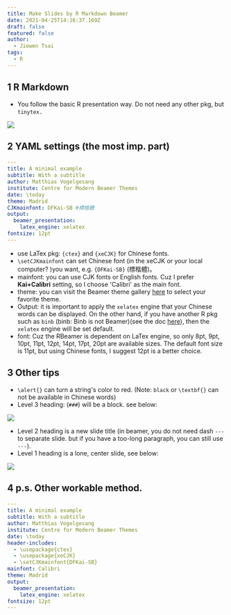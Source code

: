 ```yaml
---
title: Make Slides by R Markdown Beamer
date: 2021-04-25T14:16:37.169Z
draft: false
featured: false
author:
  - Jiewen Tsai
tags:
  - R
---
```


## 1 R Markdown

- You follow the basic R presentation way. Do not need any other pkg, but `tinytex.`

![](https://i.imgur.com/kFY1VXR.png)

## 2 YAML settings (the most imp. part)

```yaml
---
title: A minimal example
subtitle: With a subtitle
author: Matthias Vogelgesang
institute: Centre for Modern Beamer Themes
date: \today
theme: Madrid
CJKmainfont: DFKai-SB #標楷體
output: 
  beamer_presentation:
    latex_engine: xelatex
fontsize: 12pt
---
```

- use LaTex pkg: `{ctex}` and `{xeCJK}` for Chinese fonts.
- `\setCJKmainfont` can set Chinese font (in the xeCJK or your local computer? )you want, e.g. `{DFKai-SB}` (標楷體)。
- mainfont: you can use CJK fonts or English fonts. Cuz I prefer **Kai+Calibri** setting, so I choose 'Calibri' as the main font.
- theme: you can visit the Beamer theme gallery [here](https://deic-web.uab.cat/~iblanes/beamer_gallery/index.html) to select your favorite theme.
- Output: it is important to apply the `xelatex` engine that your Chinese words can be displayed. On the other hand, if you have another R pkg such as `binb` (binb: Binb is not Beamer)(see the doc [here](https://www.rdocumentation.org/packages/binb/versions/0.0.6)), then the `xelatex` engine will be set default.
- font: Cuz the RBeamer is dependent on LaTex engine, so only 8pt, 9pt, 10pt, 11pt, 12pt, 14pt, 17pt, 20pt are available sizes. The default font size is 11pt, but using Chinese fonts, I suggest 12pt is a better choice.

## 3 Other tips

- `\alert{}` can turn a string's color to red. (Note: `black` or `\textbf{}` can not be available in Chinese words)
- Level 3 heading: (`###`) will be a block. see below:

![](https://i.imgur.com/5DaAlVp.png)

- Level 2 heading is a new slide title (in beamer, you do not need dash `---` to separate slide. but if you have a too-long paragraph, you can still use `---`).
- Level 1 heading is a lone, center slide, see below:

![](https://i.imgur.com/1i4Vcrf.png)

## 4 p.s. Other workable method.

```yaml
---
title: A minimal example
subtitle: With a subtitle
author: Matthias Vogelgesang
institute: Centre for Modern Beamer Themes
date: \today
header-includes:
  - \usepackage{ctex}
  - \usepackage{xeCJK}
  - \setCJKmainfont{DFKai-SB}
mainfont: Calibri
theme: Madrid
output: 
  beamer_presentation:
    latex_engine: xelatex
fontsize: 12pt
---
```
